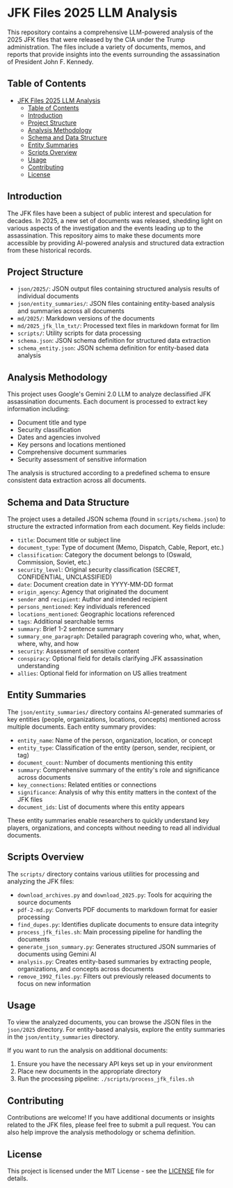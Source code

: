 # JFK Files 2025 LLM Analysis

This repository contains a comprehensive LLM-powered analysis of the 2025 JFK files that were released by the CIA under the Trump administration. The files include a variety of documents, memos, and reports that provide insights into the events surrounding the assassination of President John F. Kennedy. 

## Table of Contents

- [JFK Files 2025 LLM Analysis](#jfk-files-2025-llm-analysis)
  - [Table of Contents](#table-of-contents)
  - [Introduction](#introduction)
  - [Project Structure](#project-structure)
  - [Analysis Methodology](#analysis-methodology)
  - [Schema and Data Structure](#schema-and-data-structure)
  - [Entity Summaries](#entity-summaries)
  - [Scripts Overview](#scripts-overview)
  - [Usage](#usage)
  - [Contributing](#contributing)
  - [License](#license)

## Introduction

The JFK files have been a subject of public interest and speculation for decades. In 2025, a new set of documents was released, shedding light on various aspects of the investigation and the events leading up to the assassination. This repository aims to make these documents more accessible by providing AI-powered analysis and structured data extraction from these historical records.

## Project Structure


- `json/2025/`: JSON output files containing structured analysis results of individual documents
- `json/entity_summaries/`: JSON files containing entity-based analysis and summaries across all documents
- `md/2025/`: Markdown versions of the documents
- `md/2025_jfk_llm_txt/`: Processed text files in markdown format for llm
- `scripts/`: Utility scripts for data processing
- `schema.json`: JSON schema definition for structured data extraction
- `schema_entity.json`: JSON schema definition for entity-based data analysis

## Analysis Methodology

This project uses Google's Gemini 2.0 LLM to analyze declassified JFK assassination documents. Each document is processed to extract key information including:

- Document title and type
- Security classification
- Dates and agencies involved
- Key persons and locations mentioned
- Comprehensive document summaries
- Security assessment of sensitive information

The analysis is structured according to a predefined schema to ensure consistent data extraction across all documents.

## Schema and Data Structure

The project uses a detailed JSON schema (found in `scripts/schema.json`) to structure the extracted information from each document. Key fields include:

- `title`: Document title or subject line
- `document_type`: Type of document (Memo, Dispatch, Cable, Report, etc.)
- `classification`: Category the document belongs to (Oswald, Commission, Soviet, etc.)
- `security_level`: Original security classification (SECRET, CONFIDENTIAL, UNCLASSIFIED)
- `date`: Document creation date in YYYY-MM-DD format
- `origin_agency`: Agency that originated the document
- `sender` and `recipient`: Author and intended recipient
- `persons_mentioned`: Key individuals referenced
- `locations_mentioned`: Geographic locations referenced
- `tags`: Additional searchable terms
- `summary`: Brief 1-2 sentence summary
- `summary_one_paragraph`: Detailed paragraph covering who, what, when, where, why, and how
- `security`: Assessment of sensitive content
- `conspiracy`: Optional field for details clarifying JFK assassination understanding
- `allies`: Optional field for information on US allies treatment

## Entity Summaries

The `json/entity_summaries/` directory contains AI-generated summaries of key entities (people, organizations, locations, concepts) mentioned across multiple documents. Each entity summary provides:

- `entity_name`: Name of the person, organization, location, or concept
- `entity_type`: Classification of the entity (person, sender, recipient, or tag)
- `document_count`: Number of documents mentioning this entity
- `summary`: Comprehensive summary of the entity's role and significance across documents
- `key_connections`: Related entities or connections
- `significance`: Analysis of why this entity matters in the context of the JFK files
- `document_ids`: List of documents where this entity appears

These entity summaries enable researchers to quickly understand key players, organizations, and concepts without needing to read all individual documents.

## Scripts Overview

The `scripts/` directory contains various utilities for processing and analyzing the JFK files:

- `download_archives.py` and `download_2025.py`: Tools for acquiring the source documents
- `pdf-2-md.py`: Converts PDF documents to markdown format for easier processing
- `find_dupes.py`: Identifies duplicate documents to ensure data integrity
- `process_jfk_files.sh`: Main processing pipeline for handling the documents
- `generate_json_summary.py`: Generates structured JSON summaries of documents using Gemini AI
- `analysis.py`: Creates entity-based summaries by extracting people, organizations, and concepts across documents
- `remove_1992_files.py`: Filters out previously released documents to focus on new information

## Usage

To view the analyzed documents, you can browse the JSON files in the `json/2025` directory. For entity-based analysis, explore the entity summaries in the `json/entity_summaries` directory.

If you want to run the analysis on additional documents:
1. Ensure you have the necessary API keys set up in your environment
2. Place new documents in the appropriate directory
3. Run the processing pipeline: `./scripts/process_jfk_files.sh`

## Contributing

Contributions are welcome! If you have additional documents or insights related to the JFK files, please feel free to submit a pull request. You can also help improve the analysis methodology or schema definition.

## License

This project is licensed under the MIT License - see the [LICENSE](LICENSE) file for details.